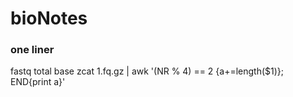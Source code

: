 # bioNotes

### one liner

fastq total base
zcat 1.fq.gz | awk '(NR % 4) == 2 {a+=length($1)}; END{print a}'
